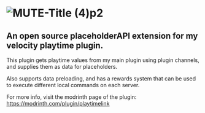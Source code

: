 # ![MUTE-Title (4)p2](https://github.com/user-attachments/assets/31babf2b-ce7e-47ac-a0bd-9095367aa010)
## An open source placeholderAPI extension for my velocity playtime plugin.
This plugin gets playtime values from my main plugin using plugin channels, and supplies them as data for placeholders.

Also supports data preloading, and has a rewards system that can be used to execute different local commands on each server.

For more info, visit the modrinth page of the plugin: https://modrinth.com/plugin/playtimelink
